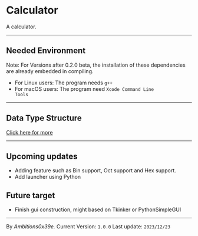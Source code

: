 <h1>Calculator</h1>
A calculator.

---
<h2>Needed Environment</h2>

Note: For Versions after 0.2.0 beta, the installation of these dependencies are already embedded in compiling. 
- For Linux users: The program needs <code>g++</code>
- For macOS users: The program need <code>Xcode Command Line Tools</code>

---
## Data Type Structure
<a href="DATATYPE.md">Click here for more</a>

---
## Upcoming updates
- Adding feature such as Bin support, Oct support and Hex support.
- Add launcher using Python 

## Future target
- Finish gui construction, might based on Tkinker or PythonSimpleGUI
---
By <cite>Ambitions0x39e.</cite>
Current Version: <code>1.0.0</code>
Last update: <code>2023/12/23</code>
